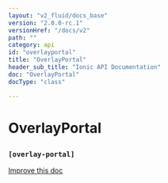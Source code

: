 ```yaml
---
layout: "v2_fluid/docs_base"
version: "2.0.0-rc.1"
versionHref: "/docs/v2"
path: ""
category: api
id: "overlayportal"
title: "OverlayPortal"
header_sub_title: "Ionic API Documentation"
doc: "OverlayPortal"
docType: "class"

---
```










<h1 class="api-title">
<a class="anchor" name="overlay-portal" href="#overlay-portal"></a>

OverlayPortal
<h3><code>[overlay-portal]</code></h3>






</h1>

<a class="improve-v2-docs" href="http://github.com/driftyco/ionic/edit/master//src/components/nav/overlay-portal.ts#L8">
Improve this doc
</a>










<!-- @usage tag -->


<!-- @property tags -->



<!-- instance methods on the class -->




<!-- related link --><!-- end content block -->


<!-- end body block -->

